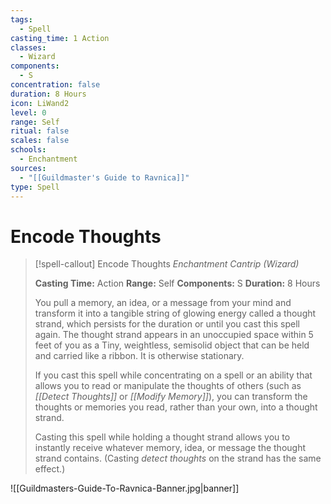 ```yaml
---
tags:
  - Spell
casting_time: 1 Action
classes:
  - Wizard
components:
  - S
concentration: false
duration: 8 Hours
icon: LiWand2
level: 0
range: Self
ritual: false
scales: false
schools:
  - Enchantment
sources:
  - "[[Guildmaster's Guide to Ravnica]]"
type: Spell
---
```


# Encode Thoughts

>[!spell-callout] Encode Thoughts
>_Enchantment Cantrip (Wizard)_
>
>**Casting Time:** Action
>**Range:** Self
>**Components:** S
>**Duration:** 8 Hours
>
>You pull a memory, an idea, or a message from your mind and transform it into a tangible string of glowing energy called a thought strand, which persists for the duration or until you cast this spell again. The thought strand appears in an unoccupied space within 5 feet of you as a Tiny, weightless, semisolid object that can be held and carried like a ribbon. It is otherwise stationary.
>
>If you cast this spell while concentrating on a spell or an ability that allows you to read or manipulate the thoughts of others (such as *[[Detect Thoughts]]* or *[[Modify Memory]]*), you can transform the thoughts or memories you read, rather than your own, into a thought strand.
>
>Casting this spell while holding a thought strand allows you to instantly receive whatever memory, idea, or message the thought strand contains. (Casting *detect thoughts* on the strand has the same effect.)

![[Guildmasters-Guide-To-Ravnica-Banner.jpg|banner]]
